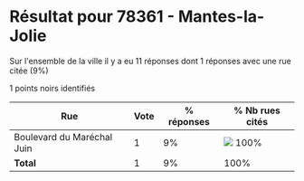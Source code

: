 # Résultat pour 78361 - Mantes-la-Jolie

Sur l'ensemble de la ville il y a eu 11 réponses dont 1 réponses avec une rue citée (9%)

1 points noirs identifiés

| Rue | Vote | % réponses | % Nb rues cités|
|-----|------|------------|----------------|
| Boulevard du Maréchal Juin | 1 | 9% | <img src="../../img/bar_100.gif" />&nbsp;100%|
| **Total** | 1 | 9% | 100%|
